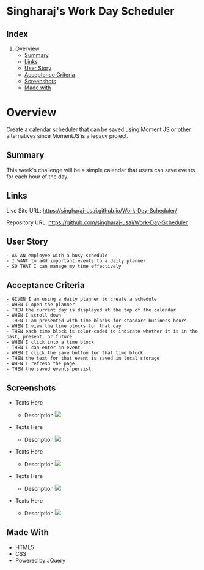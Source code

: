 # Singharaj's Work Day Scheduler

## Index
1. [Overview](#overview)
    - [Summary](#summary)
    - [Links](#links)
    - [User Story](#user-story)
    - [Acceptance Criteria](#acceptance-criteria)
    - [Screenshots](#screenshots)
    - [Made with](#made-with)

# Overview

Create a calendar scheduler that can be saved using Moment JS or other alternatives since MomentJS is a legacy project.

## Summary

This week's challenge will be a simple calendar that users can save events for each hour of the day.

## Links

Live Site URL: https://singharaj-usai.github.io/Work-Day-Scheduler/

Repository URL: https://github.com/singharaj-usai/Work-Day-Scheduler

## User Story
````
- AS AN employee with a busy schedule
- I WANT to add important events to a daily planner
- SO THAT I can manage my time effectively
````
## Acceptance Criteria
````
- GIVEN I am using a daily planner to create a schedule
- WHEN I open the planner
- THEN the current day is displayed at the top of the calendar
- WHEN I scroll down
- THEN I am presented with time blocks for standard business hours
- WHEN I view the time blocks for that day
- THEN each time block is color-coded to indicate whether it is in the past, present, or future
- WHEN I click into a time block
- THEN I can enter an event
- WHEN I click the save button for that time block
- THEN the text for that event is saved in local storage
- WHEN I refresh the page
- THEN the saved events persist
````
## Screenshots
* Texts Here
    * Description
![](./Assets/)

* Texts Here
    * Description
![](./Assets/)

* Texts Here
    * Description
![](./Assets/)

* Texts Here
    * Description
![](./Assets/)

* Texts Here
    * Description
![](./Assets/)



## Made With

* HTML5
* CSS
* Powered by JQuery
